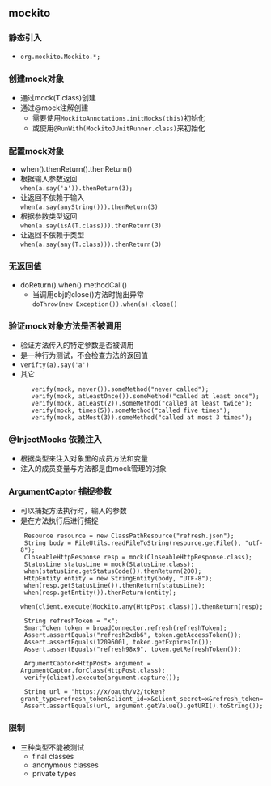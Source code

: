 ## mockito

### 静态引入
 * `org.mockito.Mockito.*;`
 
### 创建mock对象
 * 通过mock(T.class)创建
 * 通过@mock注解创建
   + 需要使用`MockitoAnnotations.initMocks(this)`初始化
   + 或使用`@RunWith(MockitoJUnitRunner.class)`来初始化
 
### 配置mock对象
 * when().thenReturn().thenReturn()
 * 根据输入参数返回  
 `when(a.say('a')).thenReturn(3);`
 * 让返回不依赖于输入  
 `when(a.say(anyString())).thenReturn(3)`
 * 根据参数类型返回  
 `when(a.say(isA(T.class))).thenReturn(3)`
 * 让返回不依赖于类型  
 `when(a.say(any(T.class))).thenReturn(3)`
  
### 无返回值
 * doReturn().when().methodCall()
   + 当调用obj的close()方法时抛出异常  
 `doThrow(new Exception()).when(a).close()`
 
### 验证mock对象方法是否被调用
 * 验证方法传入的特定参数是否被调用
 * 是一种行为测试，不会检查方法的返回值
 * `verifty(a).say('a')`  
 * 其它
   ```
      verify(mock, never()).someMethod("never called");
      verify(mock, atLeastOnce()).someMethod("called at least once");
      verify(mock, atLeast(2)).someMethod("called at least twice");
      verify(mock, times(5)).someMethod("called five times");
      verify(mock, atMost(3)).someMethod("called at most 3 times");
   ```
 
### @InjectMocks 依赖注入
 * 根据类型来注入对象里的成员方法和变量
 * 注入的成员变量与方法都是由mock管理的对象
 
### ArgumentCaptor 捕捉参数
 * 可以捕捉方法执行时，输入的参数
 * 是在方法执行后进行捕捉
   ``` 
    Resource resource = new ClassPathResource("refresh.json");
    String body = FileUtils.readFileToString(resource.getFile(), "utf-8");
    CloseableHttpResponse resp = mock(CloseableHttpResponse.class);
    StatusLine statusLine = mock(StatusLine.class);
    when(statusLine.getStatusCode()).thenReturn(200);
    HttpEntity entity = new StringEntity(body, "UTF-8");
    when(resp.getStatusLine()).thenReturn(statusLine);
    when(resp.getEntity()).thenReturn(entity);
    when(client.execute(Mockito.any(HttpPost.class))).thenReturn(resp);
  
    String refreshToken = "x";
    SmartToken token = broadConnector.refresh(refreshToken);
    Assert.assertEquals("refresh2xdb6", token.getAccessToken());
    Assert.assertEquals(1209600l, token.getExpiresIn());
    Assert.assertEquals("refresh98x9", token.getRefreshToken());
  
    ArgumentCaptor<HttpPost> argument = ArgumentCaptor.forClass(HttpPost.class);
    verify(client).execute(argument.capture());
  
    String url = "https://x/oauth/v2/token?grant_type=refresh_token&client_id=x&client_secret=x&refresh_token=x";
    Assert.assertEquals(url, argument.getValue().getURI().toString());
   ```
   
### 限制 
 * 三种类型不能被测试
   + final classes
   + anonymous classes
   + private types
   